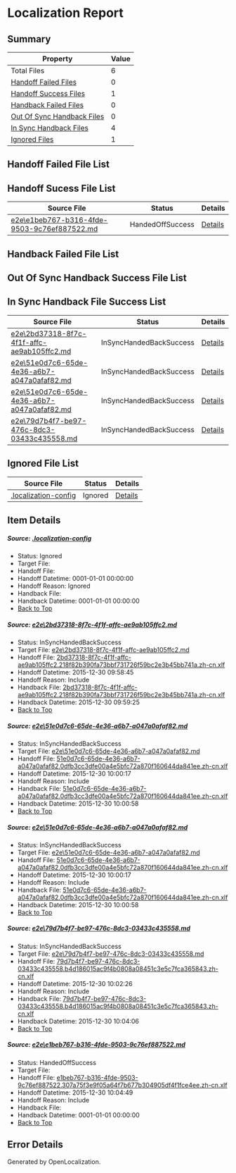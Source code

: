 # <a name='report-top'></a> Localization Report

## Summary
 Property | Value 
 -------- | ----- 
 Total Files | 6
[ Handoff Failed Files ](#handoff-failed-list)| 0
[ Handoff Success Files ](#handoff-success-list)| 1
[ Handback Failed Files ](#handback-failed-list)| 0
[ Out Of Sync Handback Files ](#outofsync-handback-success-list)| 0
[ In Sync Handback Files ](#insync-handback-success-list)| 4
[ Ignored Files ](#ignored-list)| 1

## <a name='handoff-failed-list'></a> Handoff Failed File List

## <a name='handoff-success-list'></a> Handoff Sucess File List
 Source File | Status | Details 
 ----------- | ------ | ------- 
 [e2e\e1beb767-b316-4fde-9503-9c76ef887522.md](https://github.com/OpenLocalizationTest/oltest/blob/384109a71774b91a4c035370abc8dd335d96d310/e2e/e1beb767-b316-4fde-9503-9c76ef887522.md) | HandedOffSuccess | [Details](#e57553da0a8b2897d045a8a675333b4ea9fb42055)

## <a name='handback-failed-list'></a> Handback Failed File List

## <a name='outofsync-handback-success-list'></a> Out Of Sync Handback Success File List

## <a name='insync-handback-success-list'></a> In Sync Handback File Success List
 Source File | Status | Details 
 ----------- | ------ | ------- 
 [e2e\2bd37318-8f7c-4f1f-affc-ae9ab105ffc2.md](https://github.com/OpenLocalizationTest/oltest/blob/d7ee3fa5f66a9457d1df19476f3c61dafe5ee3b6/e2e/2bd37318-8f7c-4f1f-affc-ae9ab105ffc2.md) | InSyncHandedBackSuccess | [Details](#41400bec12db6a36d9c290d10d970c71cfb09f3b1)
 [e2e\51e0d7c6-65de-4e36-a6b7-a047a0afaf82.md](https://github.com/OpenLocalizationTest/oltest/blob/dae009c892a7bff362d2d55cd2208cbef3377db2/e2e/51e0d7c6-65de-4e36-a6b7-a047a0afaf82.md) | InSyncHandedBackSuccess | [Details](#8ee0859c3d230f71729de93b02b209a0d50ab8e82)
 [e2e\51e0d7c6-65de-4e36-a6b7-a047a0afaf82.md](https://github.com/OpenLocalizationTest/oltest/blob/dae009c892a7bff362d2d55cd2208cbef3377db2/e2e/51e0d7c6-65de-4e36-a6b7-a047a0afaf82.md) | InSyncHandedBackSuccess | [Details](#8ee0859c3d230f71729de93b02b209a0d50ab8e84)
 [e2e\79d7b4f7-be97-476c-8dc3-03433c435558.md](https://github.com/OpenLocalizationTest/oltest/blob/aea4981cdb2f08ebd6aef95f812ae20540e946fc/e2e/79d7b4f7-be97-476c-8dc3-03433c435558.md) | InSyncHandedBackSuccess | [Details](#e7dc340d5ee2f01573e29d79daaae61bcd8839c13)

## <a name='ignored-list'></a> Ignored File List
 Source File | Status | Details 
 ----------- | ------ | ------- 
 [.localization-config](https://github.com/OpenLocalizationTest/oltest/blob/384109a71774b91a4c035370abc8dd335d96d310/.localization-config) | Ignored | [Details](#1b1b1cababca9a843d46cac6cc08988e221902dd0)

## Item Details
##### <a name='1b1b1cababca9a843d46cac6cc08988e221902dd0'></a> Source: [.localization-config](https://github.com/OpenLocalizationTest/oltest/blob/384109a71774b91a4c035370abc8dd335d96d310/.localization-config)
* Status: Ignored
* Target File: 
* Handoff File: 
* Handoff Datetime: 0001-01-01 00:00:00
* Handoff Reason: Ignored
* Handback File: 
* Handback Datetime: 0001-01-01 00:00:00
* [Back to Top](#report-top)

##### <a name='41400bec12db6a36d9c290d10d970c71cfb09f3b1'></a> Source: [e2e\2bd37318-8f7c-4f1f-affc-ae9ab105ffc2.md](https://github.com/OpenLocalizationTest/oltest/blob/d7ee3fa5f66a9457d1df19476f3c61dafe5ee3b6/e2e/2bd37318-8f7c-4f1f-affc-ae9ab105ffc2.md)
* Status: InSyncHandedBackSuccess
* Target File: [e2e\2bd37318-8f7c-4f1f-affc-ae9ab105ffc2.md](https://github.com/OpenLocalizationTestOrg/oltest.zh-cn/blob/1676f224d0d025a56f8d5f827f39e86556434707/e2e/2bd37318-8f7c-4f1f-affc-ae9ab105ffc2.md)
* Handoff File: [2bd37318-8f7c-4f1f-affc-ae9ab105ffc2.218f82b390fa73bbf731726f59bc2e3b45bb741a.zh-cn.xlf](https://github.com/OpenLocalizationTestOrg/olhandoff/blob/ddb9569f808f0fb9d8d7f91bb9bfb8209a85831a/ol-handoff/OpenLocalizationTestOrg/oltest.zh-cn/qimu/2bd37318-8f7c-4f1f-affc-ae9ab105ffc2.218f82b390fa73bbf731726f59bc2e3b45bb741a.zh-cn.xlf)
* Handoff Datetime: 2015-12-30 09:58:45
* Handoff Reason: Include
* Handback File: [2bd37318-8f7c-4f1f-affc-ae9ab105ffc2.218f82b390fa73bbf731726f59bc2e3b45bb741a.zh-cn.xlf](https://github.com/OpenLocalizationTestOrg/olhandback/blob/f684000dde3feeec490dc3d3184f9728c15b2390/ol-handback/OpenLocalizationTestOrg/oltest.zh-cn/qimu/2bd37318-8f7c-4f1f-affc-ae9ab105ffc2.218f82b390fa73bbf731726f59bc2e3b45bb741a.zh-cn.xlf)
* Handback Datetime: 2015-12-30 09:59:25
* [Back to Top](#report-top)

##### <a name='8ee0859c3d230f71729de93b02b209a0d50ab8e82'></a> Source: [e2e\51e0d7c6-65de-4e36-a6b7-a047a0afaf82.md](https://github.com/OpenLocalizationTest/oltest/blob/dae009c892a7bff362d2d55cd2208cbef3377db2/e2e/51e0d7c6-65de-4e36-a6b7-a047a0afaf82.md)
* Status: InSyncHandedBackSuccess
* Target File: [e2e\51e0d7c6-65de-4e36-a6b7-a047a0afaf82.md](https://github.com/OpenLocalizationTestOrg/oltest.zh-cn/blob/5a453960b916eb3376461b154d63ff88558f04eb/e2e/51e0d7c6-65de-4e36-a6b7-a047a0afaf82.md)
* Handoff File: [51e0d7c6-65de-4e36-a6b7-a047a0afaf82.0dfb3cc3dfe00a4e5bfc72a870f160644da841ee.zh-cn.xlf](https://github.com/OpenLocalizationTestOrg/olhandoff/blob/0fbd64c48dee29bdbf22baa9ffd63e1b87a13411/ol-handoff/OpenLocalizationTestOrg/oltest.zh-cn/qimu/51e0d7c6-65de-4e36-a6b7-a047a0afaf82.0dfb3cc3dfe00a4e5bfc72a870f160644da841ee.zh-cn.xlf)
* Handoff Datetime: 2015-12-30 10:00:17
* Handoff Reason: Include
* Handback File: [51e0d7c6-65de-4e36-a6b7-a047a0afaf82.0dfb3cc3dfe00a4e5bfc72a870f160644da841ee.zh-cn.xlf](https://github.com/OpenLocalizationTestOrg/olhandback/blob/b5a7dcfc93e6bee609022d4b8b2fa63b44ee285d/ol-handback/OpenLocalizationTestOrg/oltest.zh-cn/qimu/51e0d7c6-65de-4e36-a6b7-a047a0afaf82.0dfb3cc3dfe00a4e5bfc72a870f160644da841ee.zh-cn.xlf)
* Handback Datetime: 2015-12-30 10:00:58
* [Back to Top](#report-top)

##### <a name='8ee0859c3d230f71729de93b02b209a0d50ab8e84'></a> Source: [e2e\51e0d7c6-65de-4e36-a6b7-a047a0afaf82.md](https://github.com/OpenLocalizationTest/oltest/blob/dae009c892a7bff362d2d55cd2208cbef3377db2/e2e/51e0d7c6-65de-4e36-a6b7-a047a0afaf82.md)
* Status: InSyncHandedBackSuccess
* Target File: [e2e\51e0d7c6-65de-4e36-a6b7-a047a0afaf82.md](https://github.com/OpenLocalizationTestOrg/oltest.zh-cn/blob/5a453960b916eb3376461b154d63ff88558f04eb/e2e/51e0d7c6-65de-4e36-a6b7-a047a0afaf82.md)
* Handoff File: [51e0d7c6-65de-4e36-a6b7-a047a0afaf82.0dfb3cc3dfe00a4e5bfc72a870f160644da841ee.zh-cn.xlf](https://github.com/OpenLocalizationTestOrg/olhandoff/blob/0fbd64c48dee29bdbf22baa9ffd63e1b87a13411/ol-handoff/OpenLocalizationTestOrg/oltest.zh-cn/qimu/51e0d7c6-65de-4e36-a6b7-a047a0afaf82.0dfb3cc3dfe00a4e5bfc72a870f160644da841ee.zh-cn.xlf)
* Handoff Datetime: 2015-12-30 10:00:17
* Handoff Reason: Include
* Handback File: [51e0d7c6-65de-4e36-a6b7-a047a0afaf82.0dfb3cc3dfe00a4e5bfc72a870f160644da841ee.zh-cn.xlf](https://github.com/OpenLocalizationTestOrg/olhandback/blob/b5a7dcfc93e6bee609022d4b8b2fa63b44ee285d/ol-handback/OpenLocalizationTestOrg/oltest.zh-cn/qimu/51e0d7c6-65de-4e36-a6b7-a047a0afaf82.0dfb3cc3dfe00a4e5bfc72a870f160644da841ee.zh-cn.xlf)
* Handback Datetime: 2015-12-30 10:00:58
* [Back to Top](#report-top)

##### <a name='e7dc340d5ee2f01573e29d79daaae61bcd8839c13'></a> Source: [e2e\79d7b4f7-be97-476c-8dc3-03433c435558.md](https://github.com/OpenLocalizationTest/oltest/blob/aea4981cdb2f08ebd6aef95f812ae20540e946fc/e2e/79d7b4f7-be97-476c-8dc3-03433c435558.md)
* Status: InSyncHandedBackSuccess
* Target File: [e2e\79d7b4f7-be97-476c-8dc3-03433c435558.md](https://github.com/OpenLocalizationTestOrg/oltest.zh-cn/blob/715ed9f4110312b017b4527d139ed56d078621d1/e2e/79d7b4f7-be97-476c-8dc3-03433c435558.md)
* Handoff File: [79d7b4f7-be97-476c-8dc3-03433c435558.b4d186015ac9f4b0808a08451c3e5c7fca365843.zh-cn.xlf](https://github.com/OpenLocalizationTestOrg/olhandoff/blob/99e5557a4a07158b00bc500186f4e9e57050dd25/ol-handoff/OpenLocalizationTestOrg/oltest.zh-cn/qimu/79d7b4f7-be97-476c-8dc3-03433c435558.b4d186015ac9f4b0808a08451c3e5c7fca365843.zh-cn.xlf)
* Handoff Datetime: 2015-12-30 10:02:26
* Handoff Reason: Include
* Handback File: [79d7b4f7-be97-476c-8dc3-03433c435558.b4d186015ac9f4b0808a08451c3e5c7fca365843.zh-cn.xlf](https://github.com/OpenLocalizationTestOrg/olhandback/blob/ec40f6cd028c0c689d463ad25d33f0b5da1292fd/ol-handback/OpenLocalizationTestOrg/oltest.zh-cn/qimu/79d7b4f7-be97-476c-8dc3-03433c435558.b4d186015ac9f4b0808a08451c3e5c7fca365843.zh-cn.xlf)
* Handback Datetime: 2015-12-30 10:04:06
* [Back to Top](#report-top)

##### <a name='e57553da0a8b2897d045a8a675333b4ea9fb42055'></a> Source: [e2e\e1beb767-b316-4fde-9503-9c76ef887522.md](https://github.com/OpenLocalizationTest/oltest/blob/384109a71774b91a4c035370abc8dd335d96d310/e2e/e1beb767-b316-4fde-9503-9c76ef887522.md)
* Status: HandedOffSuccess
* Target File: 
* Handoff File: [e1beb767-b316-4fde-9503-9c76ef887522.307a75f3e9f05a64f7b677b304905df4f1fce4ee.zh-cn.xlf](https://github.com/OpenLocalizationTestOrg/olhandoff/blob/251ea64eb4cfca6bd6e36133c8aacac33b26b599/ol-handoff/OpenLocalizationTestOrg/oltest.zh-cn/qimu/e1beb767-b316-4fde-9503-9c76ef887522.307a75f3e9f05a64f7b677b304905df4f1fce4ee.zh-cn.xlf)
* Handoff Datetime: 2015-12-30 10:04:49
* Handoff Reason: Include
* Handback File: 
* Handback Datetime: 0001-01-01 00:00:00
* [Back to Top](#report-top)


## Error Details

Generated by OpenLocalization.
